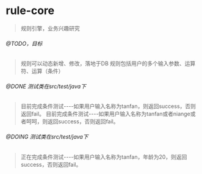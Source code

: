# rule-core
> 规则引擎，业务兴趣研究

###### @TODO，目标
> 规则可以动态新增、修改，落地于DB
> 规则包括用户的多个输入参数、运算符、运算（条件）

###### @DONE 测试类在src/test/java下
> 目前完成条件测试----如果用户输入名称为tanfan，则返回success，否则返回fail。
> 目前完成条件测试----如果用户输入名称为tanfan或者niange或者呵呵，则返回success，否则返回fail。


###### @DOING 测试类在src/test/java下
> 正在完成条件测试----如果用户输入名称为tanfan，年龄为20，则返回success，否则返回fail。




